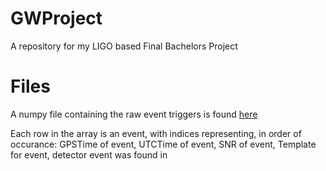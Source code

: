 # GWProject
A repository for my LIGO based Final Bachelors Project

# Files
A numpy file containing the raw event triggers is found [here](../../tree/main/190521-3hr-events.npy)

Each row in the array is an event, with indices representing, in order of occurance:
GPSTime of event, UTCTime of event, SNR of event, Template for event, detector event was found in

